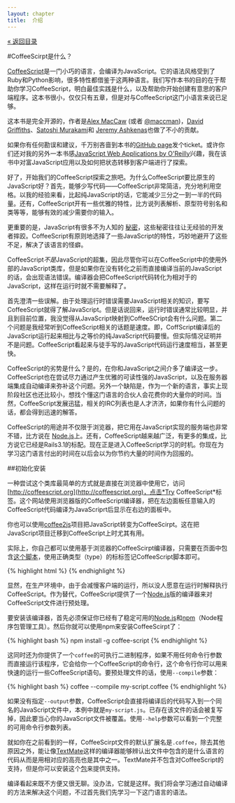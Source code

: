 ```yaml
---
layout: chapter
title:  介绍
---
```


<div class="back"><a href="/tlboc.html">&laquo; 返回目录</a></div>

#CoffeeScirpt是什么？

[CoffeeScript](http://coffeescript.org)是一门小巧的语言，会编译为JavaScript。它的语法风格受到了Ruby和Python影响，很多特性都借鉴于这两种语言。我们写作本书的目的在于帮助你学习CoffeeScript，明白最佳实践是什么，以及帮助你开始创建有意思的客户端程序。这本书很小，仅仅只有五章，但是对与CoffeeScript这门小语言来说已足够。

这本书是完全开源的，作者是[Alex MacCaw](http://alexmaccaw.co.uk) (或者 [@maccman](http://twitter.com/maccman))，[David Griffiths](https://github.com/dxgriffiths)、[Satoshi Murakami](http://github.com/satyr)和 [Jeremy Ashkenas](https://github.com/jashkenas)也做了不小的贡献。

如果你有任何勘误和建议，千万别吝啬到本书的[GitHub page](https://github.com/arcturo/library)发个ticket。或许你们还对我的另外一本书感[JavaScript Web Applications by O'Reilly](http://oreilly.com/catalog/9781449307530/)兴趣，我在该书中对富JavaScript应用以及如何把状态转移到客户端进行了探索。

好了，开始我们的CoffeeScript探索之旅吧。为什么CoffeeScript要比原生的JavaScript好？首先，能够少写代码——CoffeeScript非常简洁，充分地利用空格。以我的经验来看，比起纯JavaScript的话，它能减少三分之一到一半的代码量。还有，CoffeeScript开有一些优雅的特性，比方说列表解析、原型符号别名和类等等，能够有效的减少需要你的输入。

更重要的是，JavaScript有很多不为人知的 [秘密](http://bonsaiden.github.com/JavaScript-Garden/)，这些秘密往往让无经验的开发者摔跤。CoffeeScript有原则地选择了一些JavaScript的特性，巧妙地避开了这些不足，解决了该语言的怪癖。 

CoffeeScript*不是*JavaScript的超集，因此尽管你可以在CoffeeScript中的使用外部的JavaScript类库，但是如果你在没有转化之前而直接编译当前的JavaScript的话，会出现语法错误。编译器会把CoffeeScript代码转化为相对于的JavaScript，这样在运行时就不需要解释了。

首先澄清一些误解。由于处理运行时错误需要JavaScript相关的知识，要写CoffeeScript就得了解JavaScript。但是话说回来，运行时错误通常比较明显，并且到目前位置，我没觉得从JavaScript映射到CoffeeSCript会有什么问题。第二个问题是我经常听到CoffeeScript相关的话题是速度。即，CoffScript编译后的JavaScript运行起来相比与之等价的纯JavaScript代码要慢。但实际情况证明并不是问题。CoffeeScript看起来与徒手写的JavaScript代码运行速度相当，甚至更快。

CoffeeScript的劣势是什么？是的，在你和JavaScript之间介多了编译这一步。CoffeeScript也在尝试尽力通过产生优雅的可读性强的JavaScript，以及在服务器端集成自动编译来弥补这个问题。另外一个缺陷是，作为一个新的语言，事实上现阶段社区也还比较小，想找个懂这门语言的合伙人会花费你的大量你的时间。当然，CoffeeScript发展迅猛，相关的IRC列表也是人才济济，如果你有什么问题的话，都会得到迅速的解答。

CoffeeScript的用途并不仅限于浏览器，把它用在JavaScript实现的服务端也非常不错，比方说在 [Node.js](http://nodejs.org/)上。还有，CoffeeScript越来越广泛，有更多的集成，比方说它已经是Rails3.1的标配。现在正是进入CoffeeScript学习的时机。你现在为学习这门语言付出的时间在以后会以为你节约大量的时间作为回报的。

##初始化安装

一种尝试这个类库最简单的方式就是直接在浏览器中使用它，访问[http://coffeescript.org](http://coffeescript.org)，点击*Try CoffeeScript*标签。这个网站使用浏览器版的CoffeeScript编译器，把在左边面板任意输入的CoffeeScript代码编译为JavaScriprt后显示在右边的面板中。

你也可以使用[coffee2js](http://coffee2js.org)项目把JavaScript转变为CoffeeScirpt。这在把JavaScript项目迁移到CoffeeScript上时尤其有用。

实际上，你自己都可以使用基于浏览器的CoffeeScirpt编译器，只需要在页面中包含[这个脚本](http://jashkenas.github.com/coffee-script/extras/coffee-script.js)，使用正确类型（type）的标标签记CoffeeScript脚本即可。

{% highlight html %}
    <script src="http://jashkenas.github.com/coffee-script/extras/coffee-script.js" type="text/javascript" charset="utf-8"></script>
    <script type="text/coffeescript">
      # Some CoffeeScript
    </script>
{% endhighlight %}
    
显然，在生产环境中，由于会减慢客户端的运行，所以没人愿意在运行时解释执行CoffeeScript。作为替代，CoffeeScript提供了一个[Node.js](http://nodejs.org)版的编译器来对CoffeeScript文件进行预处理。

要安装该编译器，首先必须保证你已经有了稳定可用的[Node.js](http://nodejs.org/)和[npm](http://npmjs.org/)（Node程序包管理工具）。然后你就可以使用npm来安装CoffeeScirpt了：

{% highlight bash %}
    npm install -g coffee-script
{% endhighlight %}

这同时还为你提供了一个`coffee`的可执行二进制程序，如果不用任何命令行参数而直接运行该程序，它会给你一个CoffeeScript的命令行，这个命令行你可以用来快速的运行一些CoffeeScript语句。要预处理文件的话，使用`--compile`参数：

{% highlight bash %}
    coffee --compile my-script.coffee
{% endhighlight %}

如果没有指定`--output`参数，CoffeeScript会直接将编译后的代码写入到一个同名的JavaScript文件中，本例中就是`my-script.js`。已存在该文件的话会被复写掉，因此要当心你的JavaScript文件被覆盖。使用`--help`参数可以看到一个完整的可用命令行参数列表。

就如你在之前看到的一样，CoffeeScirpt文件的默认扩展名是`.coffee`，除去其他原因之外，能让像[TextMate](http://macromates.com/)这样的编译器能够辨认出文件中包含的是什么语言的代码从而是用相对应的高亮也是其中之一。TextMate并不包含对CoffeeScript的支持，但是你可以安装这个[包](https://github.com/jashkenas/coffee-script-tmbundle)来提供支持。

编译看起来既不方便又很无聊。没办法，它就是这样。我们将会学习通过自动编译的方法来解决这个问题，不过首先我们先学习一下这门语言的语法。
